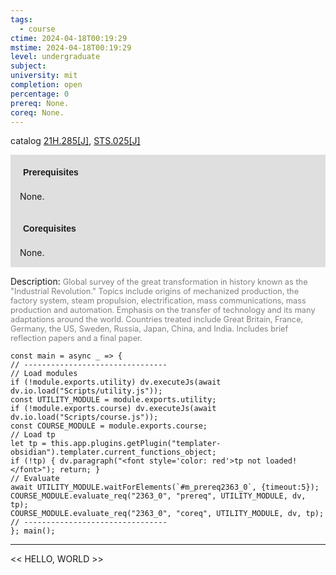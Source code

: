 ```yaml
---
tags:
  - course
ctime: 2024-04-18T00:19:29
mstime: 2024-04-18T00:19:29
level: undergraduate
subject: 
university: mit
completion: open
percentage: 0
prereq: None.
coreq: None.
---
```


catalog [21H.285[J]](http://student.mit.edu/catalog/m21Ha.html#21H.285), [STS.025[J]](http://student.mit.edu/catalog/mSTSa.html#STS.025)

<span style="display: block; padding: 15px; background-color: rgb(100, 100, 100, 0.2);"><font id="m_prereq2363_0" style="display: block; font-family: Arial, sans-serif; font-weight: bold; padding: 5px">Prerequisites</font><br><span id="prereq2363_0">None.</span></span>
<span style="display: block; padding: 15px; background-color: rgb(100, 100, 100, 0.2);"><font id="m_coreq2363_0" style="display: block; font-family: Arial, sans-serif; font-weight: bold; padding: 5px">Corequisites</font><br><span id="coreq2363_0">None.</span></span>

<font style="">Description:</font>
<font style="color: grey; font-size: 0.8rem;">Global survey of the great transformation in history known as the "Industrial Revolution." Topics include origins of mechanized production, the factory system, steam propulsion, electrification, mass communications, mass production and automation. Emphasis on the transfer of technology and its many adaptations around the world. Countries treated include Great Britain, France, Germany, the US, Sweden, Russia, Japan, China, and India. Includes brief reflection papers and a final paper.</font>

```dataviewjs
const main = async _ => {
// --------------------------------
// Load modules
if (!module.exports.utility) dv.executeJs(await dv.io.load("Scripts/utility.js"));
const UTILITY_MODULE = module.exports.utility;
if (!module.exports.course) dv.executeJs(await dv.io.load("Scripts/course.js"));
const COURSE_MODULE = module.exports.course;
// Load tp
let tp = this.app.plugins.getPlugin("templater-obsidian").templater.current_functions_object;
if (!tp) { dv.paragraph("<font style='color: red'>tp not loaded!</font>"); return; }
// Evaluate
await UTILITY_MODULE.waitForElements(`#m_prereq2363_0`, {timeout:5});
COURSE_MODULE.evaluate_req("2363_0", "prereq", UTILITY_MODULE, dv, tp);
COURSE_MODULE.evaluate_req("2363_0", "coreq", UTILITY_MODULE, dv, tp);
// --------------------------------
}; main();
```

---

<< HELLO, WORLD >>
